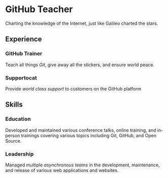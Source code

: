 # GitHub Teacher

Charting the knowledge of the Internet, just like Galileo charted the stars.

## Experience

### GitHub Trainer

Teach all things _Git_, give away all the stickers, and ensure world peace.

### Supportocat

Provide _world class support_ to customers on the GitHub platform

## Skills

### Education

Developed and maintained various conference talks, online training, and in-person trainings covering various topics including Git, GitHub, and Open Source.

### Leadership

Managed multiple _asynchronous teams_ in the development, maintenance, and release of various web applications and websites.
